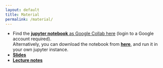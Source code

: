 ```yaml
---
layout: default
title: Material
permalink: /material/
---
```


- Find the [**jupyter notebook** as Google Collab here](https://colab.research.google.com/drive/1boTHksrPBnFTUb_Ja29apwou22BVrNoR?usp=sharing) (login to a Google account required).  
  Alternatively, you can download the notebook from [**here**](https://github.com/gesina/c-xai-tutorial/blob/main/download/C-XAI_Tutorial.ipynb), and run it in your own jupyter instance.
- [**Slides**](/c-xai-tutorial/download/slides.pdf)
- [**Lecture notes**](/c-xai-tutorial/download/lecture_notes.pdf)
